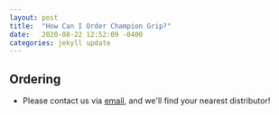 ```yaml
---
layout: post
title:  "How Can I Order Champion Grip?"
date:   2020-08-22 12:52:09 -0400
categories: jekyll update
---
```

## Ordering
 * Please contact us via [email](mailto:craigdanielk@gmail.com), and we'll find your nearest distributor!
